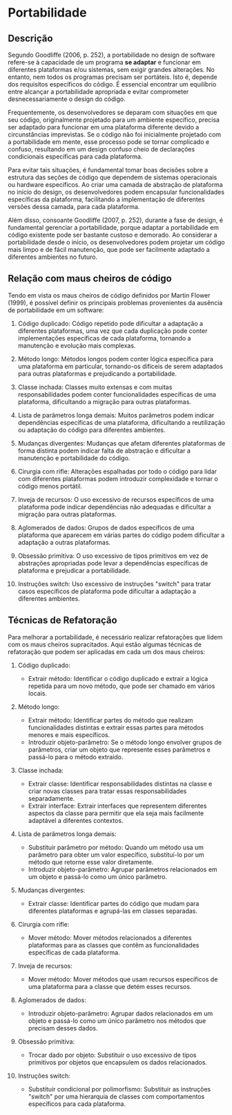 # Portabilidade

## Descrição

Segundo Goodliffe (2006, p. 252), a portabilidade no design de software refere-se à capacidade de um programa **se adaptar** e funcionar em diferentes plataformas e/ou sistemas, sem exigir grandes alterações. No entanto, nem todos os programas precisam ser portáteis. Isto é, depende dos requisitos específicos do código. É essencial encontrar um equilíbrio entre alcançar a portabilidade apropriada e evitar comprometer desnecessariamente o design do código.

Frequentemente, os desenvolvedores se deparam com situações em que seu código, originalmente projetado para um ambiente específico, precisa ser adaptado para funcionar em uma plataforma diferente devido a circunstâncias imprevistas. Se o código não foi inicialmente projetado com a portabilidade em mente, esse processo pode se tornar complicado e confuso, resultando em um design confuso cheio de declarações condicionais específicas para cada plataforma.

Para evitar tais situações, é fundamental tomar boas decisões sobre a estrutura das seções de código que dependem de sistemas operacionais ou hardware específicos. Ao criar uma camada de abstração de plataforma no início do design, os desenvolvedores podem encapsular funcionalidades específicas da plataforma, facilitando a implementação de diferentes versões dessa camada, para cada plataforma.

Além disso, consoante Goodliffe (2007, p. 252), durante a fase de design, é fundamental gerenciar a portabilidade, porque adaptar a portabilidade em código existente pode ser bastante custoso e demorado. Ao considerar a portabilidade desde o início, os desenvolvedores podem projetar um código mais limpo e de fácil manutenção, que pode ser facilmente adaptado a diferentes ambientes no futuro.

## Relação com maus cheiros de código

Tendo em vista os maus cheiros de código definidos por Martin Flower (1999), é possível definir os principais problemas provenientes da ausência de portabilidade em um software:

1. Código duplicado: Código repetido pode dificultar a adaptação a diferentes plataformas, uma vez que cada duplicação pode conter implementações específicas de cada plataforma, tornando a manutenção e evolução mais complexas.

2. Método longo: Métodos longos podem conter lógica específica para uma plataforma em particular, tornando-os difíceis de serem adaptados para outras plataformas e prejudicando a portabilidade.

3. Classe inchada: Classes muito extensas e com muitas responsabilidades podem conter funcionalidades específicas de uma plataforma, dificultando a migração para outras plataformas.

4. Lista de parâmetros longa demais: Muitos parâmetros podem indicar dependências específicas de uma plataforma, dificultando a reutilização ou adaptação do código para diferentes ambientes.

5. Mudanças divergentes: Mudanças que afetam diferentes plataformas de forma distinta podem indicar falta de abstração e dificultar a manutenção e portabilidade do código.

6. Cirurgia com rifle: Alterações espalhadas por todo o código para lidar com diferentes plataformas podem introduzir complexidade e tornar o código menos portátil.

7. Inveja de recursos: O uso excessivo de recursos específicos de uma plataforma pode indicar dependências não adequadas e dificultar a migração para outras plataformas.

8. Aglomerados de dados: Grupos de dados específicos de uma plataforma que aparecem em várias partes do código podem dificultar a adaptação a outras plataformas.

9. Obsessão primitiva: O uso excessivo de tipos primitivos em vez de abstrações apropriadas pode levar a dependências específicas de plataforma e prejudicar a portabilidade.

10. Instruções switch: Uso excessivo de instruções "switch" para tratar casos específicos de plataforma pode dificultar a adaptação a diferentes ambientes.

## Técnicas de Refatoração

Para melhorar a portabilidade, é necessário realizar refatorações que lidem com os maus cheiros supracitados. Aqui estão algumas técnicas de refatoração que podem ser aplicadas em cada um dos maus cheiros:

1. Código duplicado:
    - Extrair método: Identificar o código duplicado e extrair a lógica repetida para um novo método, que pode ser chamado em vários locais.

2. Método longo:
    - Extrair método: Identificar partes do método que realizam funcionalidades distintas e extrair essas partes para métodos menores e mais específicos.
    - Introduzir objeto-parâmetro: Se o método longo envolver grupos de parâmetros, criar um objeto que represente esses parâmetros e passá-lo para o método extraído.

3. Classe inchada:
    - Extrair classe: Identificar responsabilidades distintas na classe e criar novas classes para tratar essas responsabilidades separadamente.
    - Extrair interface: Extrair interfaces que representem diferentes aspectos da classe para permitir que ela seja mais facilmente adaptável a diferentes contextos.

4. Lista de parâmetros longa demais:
    - Substituir parâmetro por método: Quando um método usa um parâmetro para obter um valor específico, substituí-lo por um método que retorne esse valor diretamente.
    - Introduzir objeto-parâmetro: Agrupar parâmetros relacionados em um objeto e passá-lo como um único parâmetro.

5. Mudanças divergentes:
    - Extrair classe: Identificar partes do código que mudam para diferentes plataformas e agrupá-las em classes separadas.

6. Cirurgia com rifle:
    - Mover método: Mover métodos relacionados a diferentes plataformas para as classes que contêm as funcionalidades específicas de cada plataforma.

7. Inveja de recursos:
    - Mover método: Mover métodos que usam recursos específicos de uma plataforma para a classe que detém esses recursos.

8. Aglomerados de dados:
    - Introduzir objeto-parâmetro: Agrupar dados relacionados em um objeto e passá-lo como um único parâmetro nos métodos que precisam desses dados.

9. Obsessão primitiva:
    - Trocar dado por objeto: Substituir o uso excessivo de tipos primitivos por objetos que encapsulem os dados relacionados.

10. Instruções switch:
    - Substituir condicional por polimorfismo: Substituir as instruções "switch" por uma hierarquia de classes com comportamentos específicos para cada plataforma.